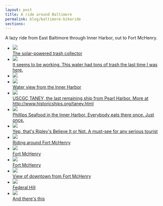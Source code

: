 ```yaml
---
layout: post
title: A ride around Baltimore
permalink: blog/baltimore-bikeride
sections:
---
```


A lazy ride from East Baltimore through Inner Harbor, out to Fort McHenry.

<ul class="g">
  <li>
    <a href="https://e5691dbdc2c099f0732c4793a14090f047a7f398.googledrive.com/host/0B9AhXhVbd41FelIzb1VGQ3Qwdm8/1.jpg"><img src="https://e5691dbdc2c099f0732c4793a14090f047a7f398.googledrive.com/host/0B9AhXhVbd41FelIzb1VGQ3Qwdm8/1.jpg">
    <div class="caption"> The solar-powered trash collector </div>
    </a>
  </li>
  <li>
    <a href="https://e5691dbdc2c099f0732c4793a14090f047a7f398.googledrive.com/host/0B9AhXhVbd41FelIzb1VGQ3Qwdm8/2.jpg"><img src="https://e5691dbdc2c099f0732c4793a14090f047a7f398.googledrive.com/host/0B9AhXhVbd41FelIzb1VGQ3Qwdm8/2.jpg">
    <div class="caption"> It seems to be working. This water had tons of trash the last time I was here. </div>
    </a>
  </li>
  <li>
    <a href="https://e5691dbdc2c099f0732c4793a14090f047a7f398.googledrive.com/host/0B9AhXhVbd41FelIzb1VGQ3Qwdm8/4.jpg"><img src="https://e5691dbdc2c099f0732c4793a14090f047a7f398.googledrive.com/host/0B9AhXhVbd41FelIzb1VGQ3Qwdm8/4.jpg">
    <div class="caption"> </div>
    </a>
  </li>
  <li>
    <a href="https://e5691dbdc2c099f0732c4793a14090f047a7f398.googledrive.com/host/0B9AhXhVbd41FelIzb1VGQ3Qwdm8/5.jpg"><img src="https://e5691dbdc2c099f0732c4793a14090f047a7f398.googledrive.com/host/0B9AhXhVbd41FelIzb1VGQ3Qwdm8/5.jpg">
    <div class="caption"> Water view from the Inner Harbor</div>
    </a>
  </li>
  <li>
    <a href="https://e5691dbdc2c099f0732c4793a14090f047a7f398.googledrive.com/host/0B9AhXhVbd41FelIzb1VGQ3Qwdm8/6.jpg"><img src="https://e5691dbdc2c099f0732c4793a14090f047a7f398.googledrive.com/host/0B9AhXhVbd41FelIzb1VGQ3Qwdm8/6.jpg">
    <div class="caption"> USCGC TANEY, the last remaining ship from Pearl Harbor. More at http://www.historicships.org/taney.html </div>
    </a>
  </li>
  <li>
    <a href="https://e5691dbdc2c099f0732c4793a14090f047a7f398.googledrive.com/host/0B9AhXhVbd41FelIzb1VGQ3Qwdm8/7.jpg"><img src="https://e5691dbdc2c099f0732c4793a14090f047a7f398.googledrive.com/host/0B9AhXhVbd41FelIzb1VGQ3Qwdm8/7.jpg">
    <div class="caption"> Phillips Seafood in the Inner Harbor. Everybody eats there once. Just once. </div>
    </a>
  </li>
  <li>
    <a href="https://e5691dbdc2c099f0732c4793a14090f047a7f398.googledrive.com/host/0B9AhXhVbd41FelIzb1VGQ3Qwdm8/8.jpg"><img src="https://e5691dbdc2c099f0732c4793a14090f047a7f398.googledrive.com/host/0B9AhXhVbd41FelIzb1VGQ3Qwdm8/8.jpg">
    <div class="caption"> Yep, that's Ripley's Believe It or Not. A must-see for any serious tourist </div>
    </a>
  </li>
    <li>
    <a href="https://e5691dbdc2c099f0732c4793a14090f047a7f398.googledrive.com/host/0B9AhXhVbd41FelIzb1VGQ3Qwdm8/ft1.jpg"><img src="https://e5691dbdc2c099f0732c4793a14090f047a7f398.googledrive.com/host/0B9AhXhVbd41FelIzb1VGQ3Qwdm8/ft1.jpg">
    <div class="caption"> Riding around Fort McHenry  </div>
    </a>
  </li>
    <li>
    <a href="https://e5691dbdc2c099f0732c4793a14090f047a7f398.googledrive.com/host/0B9AhXhVbd41FelIzb1VGQ3Qwdm8/ft2.jpg"><img src="https://e5691dbdc2c099f0732c4793a14090f047a7f398.googledrive.com/host/0B9AhXhVbd41FelIzb1VGQ3Qwdm8/ft2.jpg">
    <div class="caption"> Fort McHenry </div>
    </a>
  </li>
    <li>
    <a href="https://e5691dbdc2c099f0732c4793a14090f047a7f398.googledrive.com/host/0B9AhXhVbd41FelIzb1VGQ3Qwdm8/ft3.jpg"><img src="https://e5691dbdc2c099f0732c4793a14090f047a7f398.googledrive.com/host/0B9AhXhVbd41FelIzb1VGQ3Qwdm8/ft3.jpg">
    <div class="caption"> Fort McHenry </div>
    </a>
  </li>
  <li>
    <a href="https://e5691dbdc2c099f0732c4793a14090f047a7f398.googledrive.com/host/0B9AhXhVbd41FelIzb1VGQ3Qwdm8/9.jpg"><img src="https://e5691dbdc2c099f0732c4793a14090f047a7f398.googledrive.com/host/0B9AhXhVbd41FelIzb1VGQ3Qwdm8/9.jpg">
    <div class="caption"> View of downtown from Fort McHenry </div>
    </a>
  </li>
  <li>
    <a href="https://e5691dbdc2c099f0732c4793a14090f047a7f398.googledrive.com/host/0B9AhXhVbd41FelIzb1VGQ3Qwdm8/thehill.jpg"><img src="https://e5691dbdc2c099f0732c4793a14090f047a7f398.googledrive.com/host/0B9AhXhVbd41FelIzb1VGQ3Qwdm8/thehill.jpg">
    <div class="caption"> Federal Hill </div>
    </a>
  </li>


  <li>
    <a href="https://e5691dbdc2c099f0732c4793a14090f047a7f398.googledrive.com/host/0B9AhXhVbd41FelIzb1VGQ3Qwdm8/11.jpg"><img src="https://e5691dbdc2c099f0732c4793a14090f047a7f398.googledrive.com/host/0B9AhXhVbd41FelIzb1VGQ3Qwdm8/11.jpg">
      <div class="caption">And there's this</div>
    </a>
  </li>

</ul>

